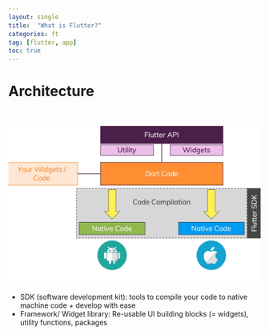 ```yaml
---
layout: single
title:  "What is Flutter?"
categories: ft
tag: [flutter, app]
toc: true
---
```


# Architecture

<br>

![arch](../images/2022-02-10-ft1/arch.png)



- SDK (software development kit): tools to compile your code to native machine code + develop with ease
- Framework/ Widget library: Re-usable UI building blocks (= widgets), utility functions, packages 